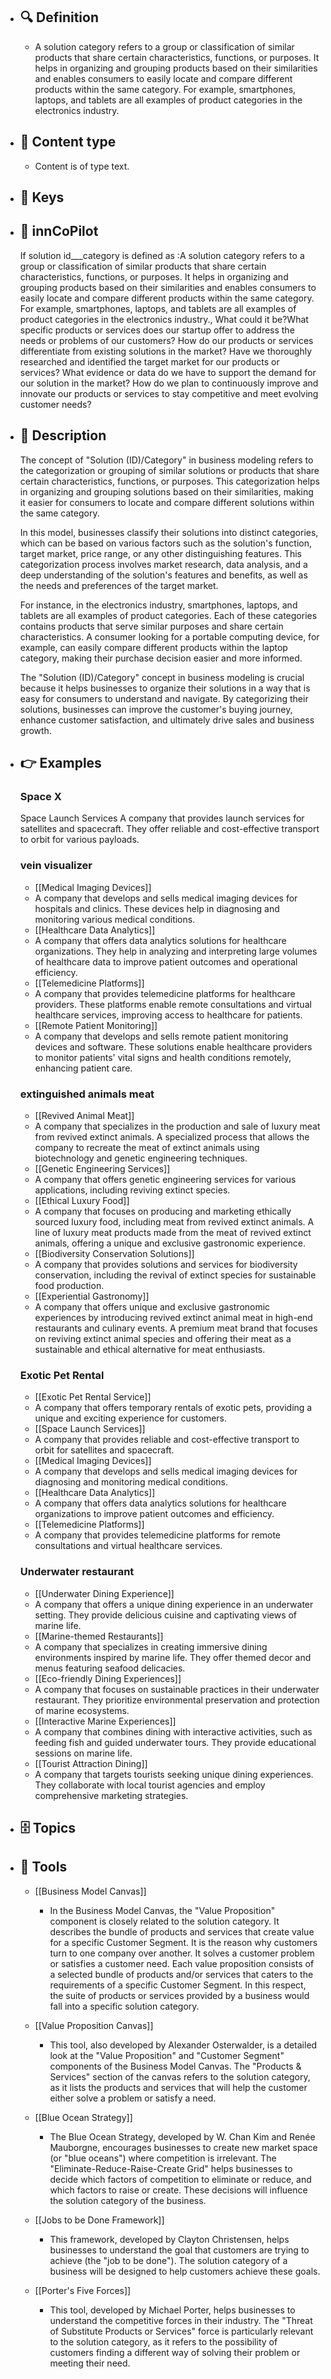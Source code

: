 - ## 🔍 Definition
  - A solution category refers to a group or classification of similar products that share certain characteristics, functions, or purposes. It helps in organizing and grouping products based on their similarities and enables consumers to easily locate and compare different products within the same category. For example, smartphones, laptops, and tablets are all examples of product categories in the electronics industry.
- ## 📰 Content type 
  - Content is of type text.
  
- ## 🔑 Keys
  
- ## 🤖 innCoPilot
  If solution id___category is defined as :A solution category refers to a group or classification of similar products that share certain characteristics, functions, or purposes. It helps in organizing and grouping products based on their similarities and enables consumers to easily locate and compare different products within the same category. For example, smartphones, laptops, and tablets are all examples of product categories in the electronics industry., What could it be?What specific products or services does our startup offer to address the needs or problems of our customers?
  How do our products or services differentiate from existing solutions in the market?
  Have we thoroughly researched and identified the target market for our products or services?
  What evidence or data do we have to support the demand for our solution in the market?
  How do we plan to continuously improve and innovate our products or services to stay competitive and meet evolving customer needs?
- ## 📖 Description
  The concept of "Solution (ID)/Category" in business modeling refers to the categorization or grouping of similar solutions or products that share certain characteristics, functions, or purposes. This categorization helps in organizing and grouping solutions based on their similarities, making it easier for consumers to locate and compare different solutions within the same category.
  
  In this model, businesses classify their solutions into distinct categories, which can be based on various factors such as the solution's function, target market, price range, or any other distinguishing features. This categorization process involves market research, data analysis, and a deep understanding of the solution's features and benefits, as well as the needs and preferences of the target market.
  
  For instance, in the electronics industry, smartphones, laptops, and tablets are all examples of product categories. Each of these categories contains products that serve similar purposes and share certain characteristics. A consumer looking for a portable computing device, for example, can easily compare different products within the laptop category, making their purchase decision easier and more informed.
  
  The "Solution (ID)/Category" concept in business modeling is crucial because it helps businesses to organize their solutions in a way that is easy for consumers to understand and navigate. By categorizing their solutions, businesses can improve the customer's buying journey, enhance customer satisfaction, and ultimately drive sales and business growth.
- ## 👉 Examples
  ### Space X
  Space Launch Services
  A company that provides launch services for satellites and spacecraft. They offer reliable and cost-effective transport to orbit for various payloads.
  ### vein visualizer
  -  [[Medical Imaging Devices]]
  	- A company that develops and sells medical imaging devices for hospitals and clinics. These devices help in diagnosing and monitoring various medical conditions.
  -  [[Healthcare Data Analytics]]
  	- A company that offers data analytics solutions for healthcare organizations. They help in analyzing and interpreting large volumes of healthcare data to improve patient outcomes and operational efficiency.
  -  [[Telemedicine Platforms]]
  	- A company that provides telemedicine platforms for healthcare providers. These platforms enable remote consultations and virtual healthcare services, improving access to healthcare for patients.
  -  [[Remote Patient Monitoring]]
  	- A company that develops and sells remote patient monitoring devices and software. These solutions enable healthcare providers to monitor patients' vital signs and health conditions remotely, enhancing patient care.
  ### extinguished animals meat
  -  [[Revived Animal Meat]]
  	- A company that specializes in the production and sale of luxury meat from revived extinct animals. A specialized process that allows the company to recreate the meat of extinct animals using biotechnology and genetic engineering techniques.
  -  [[Genetic Engineering Services]]
  	- A company that offers genetic engineering services for various applications, including reviving extinct species.
  -  [[Ethical Luxury Food]]
  	- A company that focuses on producing and marketing ethically sourced luxury food, including meat from revived extinct animals. A line of luxury meat products made from the meat of revived extinct animals, offering a unique and exclusive gastronomic experience.
  -  [[Biodiversity Conservation Solutions]]
  	- A company that provides solutions and services for biodiversity conservation, including the revival of extinct species for sustainable food production.
  -  [[Experiential Gastronomy]]
  	- A company that offers unique and exclusive gastronomic experiences by introducing revived extinct animal meat in high-end restaurants and culinary events. A premium meat brand that focuses on reviving extinct animal species and offering their meat as a sustainable and ethical alternative for meat enthusiasts.
  ### Exotic Pet Rental
  -  [[Exotic Pet Rental Service]]
  	- A company that offers temporary rentals of exotic pets, providing a unique and exciting experience for customers.
  -  [[Space Launch Services]]
  	- A company that provides reliable and cost-effective transport to orbit for satellites and spacecraft.
  -  [[Medical Imaging Devices]]
  	- A company that develops and sells medical imaging devices for diagnosing and monitoring medical conditions.
  -  [[Healthcare Data Analytics]]
  	- A company that offers data analytics solutions for healthcare organizations to improve patient outcomes and efficiency.
  -  [[Telemedicine Platforms]]
  	- A company that provides telemedicine platforms for remote consultations and virtual healthcare services.
  ### Underwater restaurant
  -  [[Underwater Dining Experience]]
  	- A company that offers a unique dining experience in an underwater setting. They provide delicious cuisine and captivating views of marine life.
  -  [[Marine-themed Restaurants]]
  	- A company that specializes in creating immersive dining environments inspired by marine life. They offer themed decor and menus featuring seafood delicacies.
  -  [[Eco-friendly Dining Experiences]]
  	- A company that focuses on sustainable practices in their underwater restaurant. They prioritize environmental preservation and protection of marine ecosystems.
  -  [[Interactive Marine Experiences]]
  	- A company that combines dining with interactive activities, such as feeding fish and guided underwater tours. They provide educational sessions on marine life.
  -  [[Tourist Attraction Dining]]
  	- A company that targets tourists seeking unique dining experiences. They collaborate with local tourist agencies and employ comprehensive marketing strategies.
- ## 🗄️ Topics
  
- ## 🧰 Tools
  - [[Business Model Canvas]]
    - In the Business Model Canvas, the "Value Proposition" component is closely related to the solution category. It describes the bundle of products and services that create value for a specific Customer Segment. It is the reason why customers turn to one company over another. It solves a customer problem or satisfies a customer need. Each value proposition consists of a selected bundle of products and/or services that caters to the requirements of a specific Customer Segment. In this respect, the suite of products or services provided by a business would fall into a specific solution category.
    
  - [[Value Proposition Canvas]]
    - This tool, also developed by Alexander Osterwalder, is a detailed look at the "Value Proposition" and "Customer Segment" components of the Business Model Canvas. The "Products & Services" section of the canvas refers to the solution category, as it lists the products and services that will help the customer either solve a problem or satisfy a need.
  
  - [[Blue Ocean Strategy]]
    - The Blue Ocean Strategy, developed by W. Chan Kim and Renée Mauborgne, encourages businesses to create new market space (or "blue oceans") where competition is irrelevant. The "Eliminate-Reduce-Raise-Create Grid" helps businesses to decide which factors of competition to eliminate or reduce, and which factors to raise or create. These decisions will influence the solution category of the business.
  
  - [[Jobs to be Done Framework]]
    - This framework, developed by Clayton Christensen, helps businesses to understand the goal that customers are trying to achieve (the "job to be done"). The solution category of a business will be designed to help customers achieve these goals.
  
  - [[Porter's Five Forces]]
    - This tool, developed by Michael Porter, helps businesses to understand the competitive forces in their industry. The "Threat of Substitute Products or Services" force is particularly relevant to the solution category, as it refers to the possibility of customers finding a different way of solving their problem or meeting their need.
